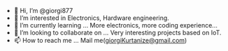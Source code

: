 - 👋 Hi, I’m @giorgi877
- 👀 I’m interested in Electronics, Hardware engineering.
- 🌱 I’m currently learning ... More electronics, more coding experience...
- 💞️ I’m looking to collaborate on ... Very interesting projects based on IoT.
- 📫 How to reach me ... Mail me(giorgiKurtanize@gmail.com)

<!---
giorgi877/giorgi877 is a ✨ special ✨ repository because its `README.md` (this file) appears on your GitHub profile.
You can click the Preview link to take a look at your changes.
--->
